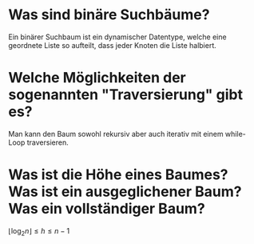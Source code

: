 # Was sind binäre Suchbäume?
Ein binärer Suchbaum ist ein dynamischer Datentype, welche eine geordnete Liste so aufteilt, dass jeder Knoten die Liste halbiert.
# Welche Möglichkeiten der sogenannten "Traversierung" gibt es?
Man kann den Baum sowohl rekursiv aber auch iterativ mit einem while-Loop traversieren.
# Was ist die Höhe eines Baumes? Was ist ein ausgeglichener Baum? Was ein vollständiger Baum?
$\lfloor\log_2 n\rfloor\leq h \leq n - 1$